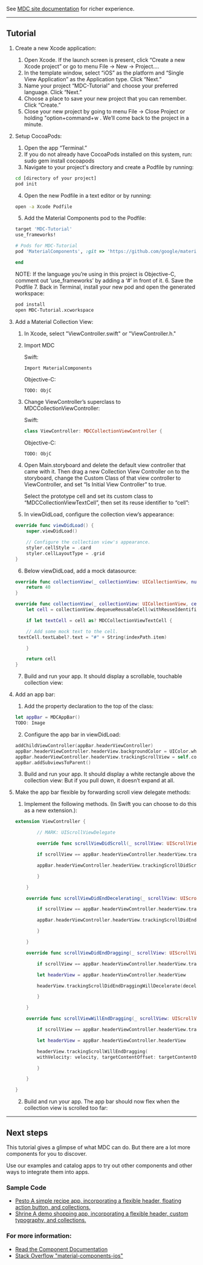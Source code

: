 <!--{% if site.link_to_site == "true" %}-->
See <a href="https://material-ext.appspot.com/mdc-ios-preview/">MDC site documentation</a> for richer experience.
<!--{% else %}See <a href="https://github.com/google/material-components-ios">GitHub</a> for README documentation.{% endif %}-->

---


## Tutorial



1.  Create a new Xcode application:
    1.  Open Xcode. If the launch screen is present, click “Create a new Xcode project” or go to menu File -> New -> Project….
    2.  In the template window, select “iOS” as the platform and “Single View Application” as the Application type. Click “Next.”
    3.  Name your project “MDC-Tutorial” and choose your preferred language. Click “Next.”
    4.  Choose a place to save your new project that you can remember. Click “Create.”
    5.  Close your new project by going to menu File -> Close Project or holding "option+command+w . We’ll come back to the project in a minute.
1.  Setup CocoaPods:
    1.  Open the app “Terminal.”
    1.  If you do not already have CocoaPods installed on this system, run:
sudo gem install cocoapods
    1.  Navigate to your project's directory and create a Podfile by running:
    ~~~ bash
    cd [directory of your project]
    pod init
    ~~~ 
    4.  Open the new Podfile in a text editor or by running:
    ~~~ bash
    open -a Xcode Podfile
    ~~~
    5.  Add the Material Components pod to the Podfile:
    ~~~ ruby
    target 'MDC-Tutorial' 
    use_frameworks!
    
    # Pods for MDC-Tutorial
    pod 'MaterialComponents', :git => 'https://github.com/google/material-components-ios.git'
    
    end
    ~~~ 
    NOTE: If the language you’re using in this project is Objective-C, comment out ‘use_frameworks’ by adding a ‘#’ in front of it.
    6.  Save the Podfile
    7.  Back in Terminal, install your new pod and open the generated workspace:
    ~~~ bash
    pod install
    open MDC-Tutorial.xcworkspace
    ~~~



3.  Add a Material Collection View:
    1.  In Xcode, select "ViewController.swift" or "ViewController.h." 

    2.  Import MDC
    
        Swift:
        ~~~ swift
        Import MaterialComponents
        ~~~
        Objective-C:
        ~~~ objc
        TODO: ObjC
        ~~~
    3.  Change ViewController’s superclass to MDCCollectionViewController:
    
        Swift:
        ~~~ swift
        class ViewController: MDCCollectionViewController {
        ~~~
        Objective-C:
        ~~~ objc
        TODO: ObjC
        ~~~

    4.  Open Main.storyboard and delete the default view controller that came with it. Then drag a new Collection View Controller on to the storyboard, change the Custom Class of that view controller to ViewController, and set “Is Initial View Controller” to true. 
    
        Select the prototype cell and set its custom class to “MDCCollectionViewTextCell”,
then set its reuse identifier to “cell”:

    1.  In viewDidLoad, configure the collection view’s appearance:
    ~~~ swift
    override func viewDidLoad() {
        super.viewDidLoad()
    
        // Configure the collection view's appearance.
        styler.cellStyle = .card
        styler.cellLayoutType = .grid
    }
    ~~~

    6.  Below viewDidLoad, add a mock datasource:
    ~~~ swift
    override func collectionView(_ collectionView: UICollectionView, numberOfItemsInSection section: Int) -> Int {
        return 40
    }
    
    override func collectionView(_ collectionView: UICollectionView, cellForItemAt indexPath: IndexPath) -> UICollectionViewCell {
        let cell = collectionView.dequeueReusableCell(withReuseIdentifier: "cell", for: indexPath)
    
        if let textCell = cell as? MDCCollectionViewTextCell {
    
        // Add some mock text to the cell.
     textCell.textLabel?.text = "#" + String(indexPath.item)
    
        }
    
        return cell
    }
    ~~~
    7.  Build and run your app. It should display a scrollable, touchable collection view:



4.  Add an app bar:
    1.  Add the property declaration to the top of the class:
    ~~~ swift
    let appBar = MDCAppBar()
    TODO: Image
    ~~~
    2.  Configure the app bar in viewDidLoad:
    ~~~ swift
    addChildViewController(appBar.headerViewController)
    appBar.headerViewController.headerView.backgroundColor = UIColor.white
    appBar.headerViewController.headerView.trackingScrollView = self.collectionView
    appBar.addSubviewsToParent()
    ~~~
    3.  Build and run your app. It should display a white rectangle above the collection view: But if you pull down, it doesn’t expand at all.
1.  Make the app bar flexible by forwarding scroll view delegate methods:
    1.  Implement the following methods. (In Swift you can choose to do this as a new extension.):
    ~~~swift
    extension ViewController {
    
            // MARK: UIScrollViewDelegate
    
            override func scrollViewDidScroll(_ scrollView: UIScrollView) {

            if scrollView == appBar.headerViewController.headerView.trackingScrollView {

            appBar.headerViewController.headerView.trackingScrollDidScroll()

            }

        }

        override func scrollViewDidEndDecelerating(_ scrollView: UIScrollView) {

            if scrollView == appBar.headerViewController.headerView.trackingScrollView {

            appBar.headerViewController.headerView.trackingScrollDidEndDecelerating()

            }

        }

        override func scrollViewDidEndDragging(_ scrollView: UIScrollView, willDecelerate decelerate: Bool) {

            if scrollView == appBar.headerViewController.headerView.trackingScrollView {

            let headerView = appBar.headerViewController.headerView

            headerView.trackingScrollDidEndDraggingWillDecelerate(decelerate)

            }

        }
    
        override func scrollViewWillEndDragging(_ scrollView: UIScrollView, withVelocity velocity: CGPoint, targetContentOffset: UnsafeMutablePointer<CGPoint>) {

            if scrollView == appBar.headerViewController.headerView.trackingScrollView {

            let headerView = appBar.headerViewController.headerView

            headerView.trackingScrollWillEndDragging(
            withVelocity: velocity, targetContentOffset: targetContentOffset)

            }

        }

    }
    ~~~

    2. Build and run your app. The app bar should now flex when the collection view is scrolled too far:



---


## **Next steps**

This tutorial gives a glimpse of what MDC can do. But there are a lot more components for you to discover.

Use our examples and catalog apps to try out other components and other ways to integrate them into apps.

### Sample Code



*   [Pesto A simple recipe app, incorporating a flexible header, floating action button, and collections.](https://github.com/google/material-components-ios/tree/master/demos/Pesto)
*   [Shrine A demo shopping app, incorporating a flexible header, custom typography, and collections.](https://github.com/google/material-components-ios/tree/master/demos/Shrine)

### For more information:



*   [Read the Component Documentation](https://github.com/google/material-components-ios/blob/develop/howto/tutorial/%7B%7B%20site.folder%20%7D%7D/components)
*   [Stack Overflow "material-components-ios"](http://stackoverflow.com/questions/tagged/material-components-ios)
